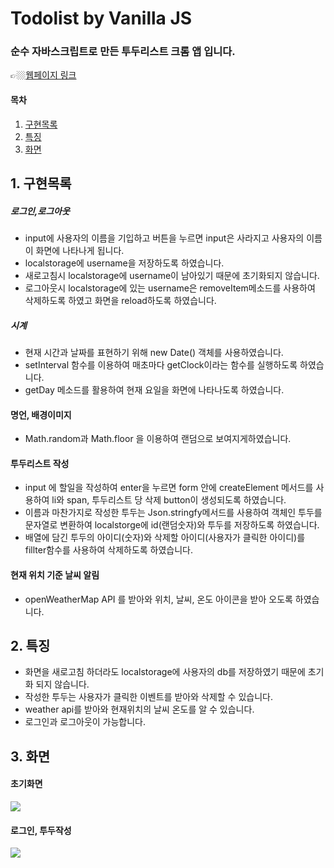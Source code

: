 # Todolist by Vanilla JS

### 순수 자바스크립트로 만든 투두리스트 크롬 앱 입니다.
👉🏼[웹페이지 링크](https://wlals2997.github.io/MyTODO/)

#### 목차
1. [구현목록](#1-%EA%B5%AC%ED%98%84%EB%AA%A9%EB%A1%9D)
2. [특징](#2-%ED%8A%B9%EC%A7%95)
3. [화면](#3-%ED%99%94%EB%A9%B4)


## 1. 구현목록
##### 로그인,로그아웃
* input에 사용자의 이름을 기입하고 버튼을 누르면 input은 사라지고 사용자의 이름이 화면에 나타나게 됩니다.
* localstorage에 username을 저장하도록 하였습니다.
* 새로고침시 localstorage에 username이 남아있기 때문에 초기화되지 않습니다.
* 로그아웃시 localstorage에 있는 username은 removeItem메소드를 사용하여 삭제하도록 하였고 화면을 reload하도록 하였습니다.

##### 시계
- 현재 시간과 날짜를 표현하기 위해 new Date() 객체를 사용하였습니다.
- setInterval 함수를 이용하여 매초마다 getClock이라는 함수를 실행하도록 하였습니다.
- getDay 메소드를 활용하여 현재 요일을 화면에 나타나도록 하였습니다.

#### 명언, 배경이미지
- Math.random과 Math.floor  을 이용하여 랜덤으로 보여지게하였습니다.
#### 투두리스트 작성
- input 에 할일을 작성하여 enter을 누르면 form 안에 createElement 메서드를 사용하여 li와 span, 투두리스트 당 삭제 button이 생성되도록 하였습니다.
- 이름과 마찬가지로 작성한 투두는  Json.stringfy메서드를 사용하여 객체인 투두를  문자열로 변환하여 localstorge에 id(랜덤숫자)와  투두를 저장하도록 하였습니다.
- 배열에 담긴 투두의 아이디(숫자)와 삭제할 아이디(사용자가 클릭한 아이디)를 fillter함수를 사용하여 삭제하도록 하였습니다.
#### 현재 위치 기준 날씨 알림
- openWeatherMap API 를 받아와 위치, 날씨, 온도 아이콘을 받아 오도록 하였습니다.

## 2. 특징
- 화면을 새로고침 하더라도 localstorage에 사용자의 db를 저장하였기 때문에 초기화 되지 않습니다.
- 작성한 투두는 사용자가 클릭한 이벤트를 받아와 삭제할 수 있습니다.
- weather api를 받아와 현재위치의 날씨 온도를 알 수 있습니다.
- 로그인과 로그아웃이 가능합니다.
## 3. 화면
#### 초기화면
<img src="https://postfiles.pstatic.net/MjAyMjAyMjJfMjQ5/MDAxNjQ1NTE0NzcyNjk5.89MFV4PMjIDDWBvzOw3j0IazUOzqetxsKeHJAWHDNUMg.cZVOhtsHqJU4ijbUw3yomDfmB7Hat2mR-hdL8eC_w-Mg.JPEG.wlals2997/%ED%88%AC%EB%91%90%ED%99%94%EB%A9%B4.JPG?type=w966">

#### 로그인, 투두작성
<img src="https://postfiles.pstatic.net/MjAyMjAyMjJfMjM4/MDAxNjQ1NTE0Nzg3OTk0.uMPqLRlXTScKttWLNCqRWHg25dONVf724jdBiAdeWtwg.93b_IY0d02wVQpUj8Hgl6fqMw0yzOX9BZ4Qd01DsHw0g.JPEG.wlals2997/%ED%88%AC%EB%91%90%ED%99%94%EB%A9%B42.JPG?type=w966">

